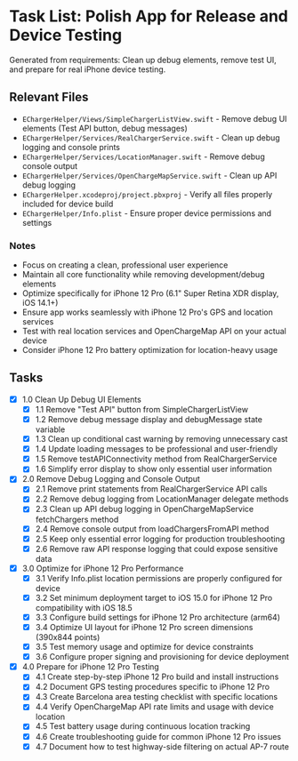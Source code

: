 # Task List: Polish App for Release and Device Testing

Generated from requirements: Clean up debug elements, remove test UI, and prepare for real iPhone device testing.

## Relevant Files

- `EChargerHelper/Views/SimpleChargerListView.swift` - Remove debug UI elements (Test API button, debug messages)
- `EChargerHelper/Services/RealChargerService.swift` - Clean up debug logging and console prints
- `EChargerHelper/Services/LocationManager.swift` - Remove debug console output
- `EChargerHelper/Services/OpenChargeMapService.swift` - Clean up API debug logging
- `EChargerHelper.xcodeproj/project.pbxproj` - Verify all files properly included for device build
- `EChargerHelper/Info.plist` - Ensure proper device permissions and settings

### Notes

- Focus on creating a clean, professional user experience
- Maintain all core functionality while removing development/debug elements
- Optimize specifically for iPhone 12 Pro (6.1" Super Retina XDR display, iOS 14.1+)
- Ensure app works seamlessly with iPhone 12 Pro's GPS and location services
- Test with real location services and OpenChargeMap API on your actual device
- Consider iPhone 12 Pro battery optimization for location-heavy usage

## Tasks

- [x] 1.0 Clean Up Debug UI Elements
  - [x] 1.1 Remove "Test API" button from SimpleChargerListView
  - [x] 1.2 Remove debug message display and debugMessage state variable
  - [x] 1.3 Clean up conditional cast warning by removing unnecessary cast
  - [x] 1.4 Update loading messages to be professional and user-friendly
  - [x] 1.5 Remove testAPIConnectivity method from RealChargerService
  - [x] 1.6 Simplify error display to show only essential user information
- [x] 2.0 Remove Debug Logging and Console Output
  - [x] 2.1 Remove print statements from RealChargerService API calls
  - [x] 2.2 Remove debug logging from LocationManager delegate methods
  - [x] 2.3 Clean up API debug logging in OpenChargeMapService fetchChargers method
  - [x] 2.4 Remove console output from loadChargersFromAPI method
  - [x] 2.5 Keep only essential error logging for production troubleshooting
  - [x] 2.6 Remove raw API response logging that could expose sensitive data
- [x] 3.0 Optimize for iPhone 12 Pro Performance
  - [x] 3.1 Verify Info.plist location permissions are properly configured for device
  - [x] 3.2 Set minimum deployment target to iOS 15.0 for iPhone 12 Pro compatibility with iOS 18.5
  - [x] 3.3 Configure build settings for iPhone 12 Pro architecture (arm64)
  - [x] 3.4 Optimize UI layout for iPhone 12 Pro screen dimensions (390x844 points)
  - [x] 3.5 Test memory usage and optimize for device constraints
  - [x] 3.6 Configure proper signing and provisioning for device deployment
- [x] 4.0 Prepare for iPhone 12 Pro Testing
  - [x] 4.1 Create step-by-step iPhone 12 Pro build and install instructions
  - [x] 4.2 Document GPS testing procedures specific to iPhone 12 Pro
  - [x] 4.3 Create Barcelona area testing checklist with specific locations
  - [x] 4.4 Verify OpenChargeMap API rate limits and usage with device location
  - [x] 4.5 Test battery usage during continuous location tracking
  - [x] 4.6 Create troubleshooting guide for common iPhone 12 Pro issues
  - [x] 4.7 Document how to test highway-side filtering on actual AP-7 route